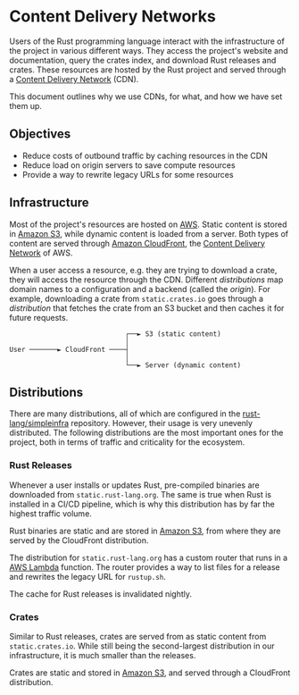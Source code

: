 # Content Delivery Networks

Users of the Rust programming language interact with the infrastructure of the
project in various different ways. They access the project's website and
documentation, query the crates index, and download Rust releases and crates.
These resources are hosted by the Rust project and served through a [Content
Delivery Network] (CDN).

This document outlines why we use CDNs, for what, and how we have set them up.

## Objectives

- Reduce costs of outbound traffic by caching resources in the CDN
- Reduce load on origin servers to save compute resources
- Provide a way to rewrite legacy URLs for some resources

## Infrastructure

Most of the project's resources are hosted on [AWS]. Static content is stored in
[Amazon S3], while dynamic content is loaded from a server. Both types of
content are served through [Amazon CloudFront], the [Content Delivery Network]
of AWS.

When a user access a resource, e.g. they are trying to download a crate, they
will access the resource through the CDN. Different _distributions_ map domain
names to a configuration and a backend (called the _origin_). For example,
downloading a crate from `static.crates.io` goes through a _distribution_ that
fetches the crate from an S3 bucket and then caches it for future requests.

```text
                             ┌──► S3 (static content)
                             │
User ───────► CloudFront ────┤
                             │
                             └──► Server (dynamic content)
```

## Distributions

There are many distributions, all of which are configured in the
[rust-lang/simpleinfra] repository. However, their usage is very unevenly
distributed. The following distributions are the most important ones for the
project, both in terms of traffic and criticality for the ecosystem.

### Rust Releases

Whenever a user installs or updates Rust, pre-compiled binaries are downloaded
from `static.rust-lang.org`. The same is true when Rust is installed in a CI/CD
pipeline, which is why this distribution has by far the highest traffic volume.

Rust binaries are static and are stored in [Amazon S3], from where they are
served by the CloudFront distribution.

The distribution for `static.rust-lang.org` has a custom router that runs in a
[AWS Lambda] function. The router provides a way to list files for a release and
rewrites the legacy URL for `rustup.sh`.

The cache for Rust releases is invalidated nightly.

### Crates

Similar to Rust releases, crates are served from as static content from
`static.crates.io`. While still being the second-largest distribution in our
infrastructure, it is much smaller than the releases.

Crates are static and stored in [Amazon S3], and served through a CloudFront
distribution.

[amazon cloudfront]: https://aws.amazon.com/cloudfront/
[amazon s3]: https://aws.amazon.com/s3/
[aws]: https://aws.amazon.com/
[aws lambda]: https://aws.amazon.com/lambda/
[content delivery network]: https://en.wikipedia.org/wiki/Content_delivery_network
[rust-lang/simpleinfra]: https://github.com/rust-lang/simpleinfra